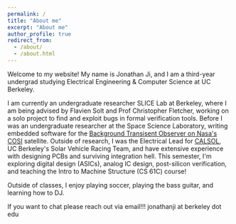 ```yaml
---
permalink: /
title: "About me"
excerpt: "About me"
author_profile: true
redirect_from: 
  - /about/
  - /about.html
---
```


Welcome to my website!
My name is Jonathan Ji, and I am a third-year undergrad studying Electrical Engineering & Computer Science at UC Berkeley. 

I am currently an undergraduate researcher SLICE Lab at Berkeley, where I am being advised by Flavien Solt and Prof Christopher Fletcher, working on a solo project to find and exploit bugs in formal verification tools.
Before I was an undergraduate researcher at the Space Science Laboratory, writing embedded software for the [Background Transisent Observer on Nasa's COSI](https://cosi.ssl.berkeley.edu/bto/) satellite. Outside of research, I was the Electrical Lead for [CALSOL](https://calsol.berkeley.edu/), UC Berkeley's Solar Vehicle Racing Team, and have extensive experience with designing PCBs and surviving integration hell. 
This semester, I'm exploring digital design (ASICs), analog IC design, post-silicon verification, and teaching the Intro to Machine Structure (CS 61C) course!

Outside of classes, I enjoy playing soccer, playing the bass guitar, and learning how to DJ.

If you want to chat please reach out via email!!! 
jonathanji at berkeley dot edu

